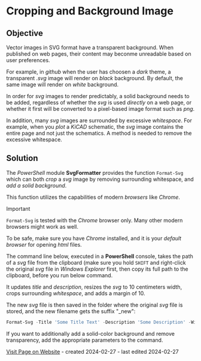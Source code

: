 # Cropping and Background Image

## Objective
Vector images in SVG format have a transparent background. When published on web pages, their content may beconme unreadable based on user preferences.

For example, in *github* when the user has choosen a *dark* theme, a transparent *.svg* image will render on *black* background. By default, the same image will render on *white* background.

In order for *svg* images to render predictably, a solid background needs to be added, regardless of whether the *svg* is used *directly* on a web page, or whether it first will be converted to a pixel-based image format such as *png*.

In addition, many *svg* images are surrounded by excessive *whitespace*. For example, when you *plot* a *KiCAD* schematic, the *svg* image contains the entire page and not just the schematics. A method is needed to remove the excessive whitespace.


## Solution
The *PowerShell* module **SvgFormatter** provides the function `Format-Svg` which can both *crop* a *svg* image by removing surrounding whitespace, and *add a solid background*.

This function utilizes the capabilities of modern *browsers* like *Chrome*.

> [!IMPORTANT]  
> `Format-Svg` is tested with the *Chrome* browser only. Many other modern browsers might work as well.
>
> To be safe, make sure you have *Chrome* installed, and it is your *default browser* for opening *html* files.

The command line below, executed in a **PowerShell** console, takes the path of a *svg* file from the clipboard (make sure you hold `SHIFT` and right-click the original *svg* file in *Windows Explorer* first, then copy its full path to the clipboard, before you run below command.

It updates *title* and *description*, resizes the *svg* to 10 centimeters width, crops surrounding *whitespace*, and adds a margin of 10.

The new *svg* file is then saved in the folder where the original *svg* file is stored, and the new filename gets the suffix "_new":

```powershell
Format-Svg -Title 'Some Title Text' -Description 'Some Description' -Width 10 -WidthUnit Centimeters -MarginHorizontal 10 -MarginVertical 10 -Suffix _clean
```

If you want to additionally add a solid-color background and remove transparency, add the appropriate parameters to the command.

[Visit Page on Website](https://done.land/tools/software/powershell/imageprocessing/croppingandtransparency/.svgfiles?670085020426240854) - created 2024-02-27 - last edited 2024-02-27
